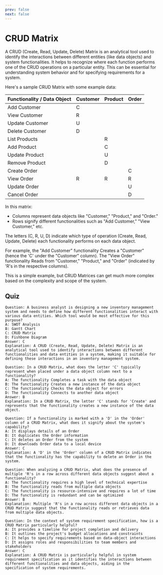 ```yaml
---
prev: false
next: false
---
```


# CRUD Matrix

A CRUD (Create, Read, Update, Delete) Matrix is an analytical tool used to identify the interactions between different entities (like data objects) and system functionalities. It helps to recognize where each function performs one of the CRUD operations on a particular entity. This can be essential for understanding system behavior and for specifying requirements for a system.

Here's a sample CRUD Matrix with some example data:

| Functionality / Data Object | Customer | Product | Order |
| --------------------------- | -------- | ------- | ----- |
| Add Customer                | C        |         |       |
| View Customer               | R        |         |       |
| Update Customer             | U        |         |       |
| Delete Customer             | D        |         |       |
| List Products               |          | R       |       |
| Add Product                 |          | C       |       |
| Update Product              |          | U       |       |
| Remove Product              |          | D       |       |
| Create Order                |          |         | C     |
| View Order                  | R        | R       | R     |
| Update Order                |          |         | U     |
| Cancel Order                |          |         | D     |

In this matrix:

- Columns represent data objects like "Customer," "Product," and "Order."
- Rows signify different functionalities such as "Add Customer," "View Customer," etc.

The letters (C, R, U, D) indicate which type of operation (Create, Read, Update, Delete) each functionality performs on each data object.

For example, the "Add Customer" functionality Creates a "Customer" (hence the 'C' under the "Customer" column). The "View Order" functionality Reads from "Customer," "Product," and "Order" (indicated by 'R's in the respective columns).

This is a simple example, but CRUD Matrices can get much more complex based on the complexity and scope of the system.

## Quiz

```quiz
Question: A business analyst is designing a new inventory management system and needs to define how different functionalities interact with various data entities. Which tool would be most effective for this purpose?
A: SWOT Analysis
B: Gantt Chart
C: CRUD Matrix
D: Fishbone Diagram
Answer: C
Explanation: A CRUD (Create, Read, Update, Delete) Matrix is an analytical tool used to identify interactions between different functionalities and data entities in a system, making it suitable for defining these interactions in an inventory management system.

Question: In a CRUD Matrix, what does the letter 'C' typically represent when placed under a data object column next to a functionality?
A: The functionality Completes a task with the data object
B: The functionality Creates a new instance of the data object
C: The functionality Checks the data object for errors
D: The functionality Connects to another data object
Answer: B
Explanation: In a CRUD Matrix, the letter 'C' stands for 'Create' and represents that the functionality creates a new instance of the data object.

Question: If a functionality is marked with a 'D' in the 'Order' column of a CRUD Matrix, what does it signify about the system's capability?
A: It displays details of an Order
B: It duplicates the Order information
C: It deletes an Order from the system
D: It downloads Order data to a local device
Answer: C
Explanation: A 'D' in the 'Order' column of a CRUD Matrix indicates that the functionality has the capability to delete an Order in the system.

Question: When analyzing a CRUD Matrix, what does the presence of multiple 'R's in a row across different data objects suggest about a functionality?
A: The functionality requires a high level of technical expertise
B: The functionality reads from multiple data objects
C: The functionality is resource-intensive and requires a lot of time
D: The functionality is redundant and can be optimized
Answer: B
Explanation: Multiple 'R's in a row across different data objects in a CRUD Matrix suggest that the functionality reads or retrieves data from multiple data objects.

Question: In the context of system requirement specification, how is a CRUD Matrix particularly helpful?
A: It provides a timeline for project completion and delivery
B: It outlines the project's budget allocations and constraints
C: It helps to specify requirements based on data-object interactions
D: It assigns roles and responsibilities to team members and stakeholders
Answer: C
Explanation: A CRUD Matrix is particularly helpful in system requirement specification as it identifies the interactions between different functionalities and data objects, aiding in the specification of system requirements.
```
